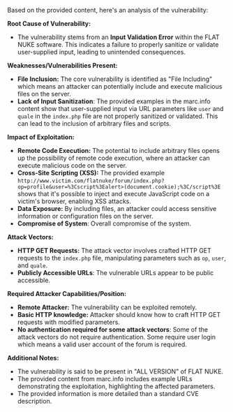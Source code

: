 Based on the provided content, here's an analysis of the vulnerability:

**Root Cause of Vulnerability:**

*   The vulnerability stems from an **Input Validation Error** within the FLAT NUKE software. This indicates a failure to properly sanitize or validate user-supplied input, leading to unintended consequences.

**Weaknesses/Vulnerabilities Present:**

*   **File Inclusion:** The core vulnerability is identified as "File Including" which means an attacker can potentially include and execute malicious files on the server.
*   **Lack of Input Sanitization**: The provided examples in the marc.info content show that user-supplied input via URL parameters like `user` and `quale` in the `index.php` file are not properly sanitized or validated. This can lead to the inclusion of arbitrary files and scripts.

**Impact of Exploitation:**

*   **Remote Code Execution:** The potential to include arbitrary files opens up the possibility of remote code execution, where an attacker can execute malicious code on the server.
*   **Cross-Site Scripting (XSS):** The provided example `http://www.victim.com/flatnuke/forum/index.php?op=profile&user=%3Cscript%3Ealert>(document.cookie);%3C/script%3E` shows that it's possible to inject and execute JavaScript code on a victim's browser, enabling XSS attacks.
*   **Data Exposure:** By including files, an attacker could access sensitive information or configuration files on the server.
*   **Compromise of System**: Overall compromise of the system.

**Attack Vectors:**

*   **HTTP GET Requests:** The attack vector involves crafted HTTP GET requests to the `index.php` file, manipulating parameters such as `op`, `user`, and `quale`.
*   **Publicly Accessible URLs**: The vulnerable URLs appear to be public accessible.

**Required Attacker Capabilities/Position:**

*   **Remote Attacker:** The vulnerability can be exploited remotely.
*   **Basic HTTP knowledge:** Attacker should know how to craft HTTP GET requests with modified parameters.
*   **No authentication required for some attack vectors**: Some of the attack vectors do not require authentication. Some require user login which means a valid user account of the forum is required.

**Additional Notes:**

*   The vulnerability is said to be present in "ALL VERSION" of FLAT NUKE.
*   The provided content from marc.info includes example URLs demonstrating the exploitation, highlighting the affected parameters.
*   The provided information is more detailed than a standard CVE description.